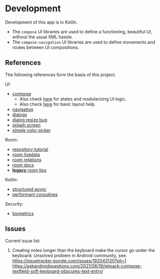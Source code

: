 # Development
Development of this app is in Kotlin.
 + The `compose` UI libraries are used to define a functioning, beautiful UI,
   without the usual XML hassle.
 + The `compose-navigation` UI libraries are used to define movements and routes
   between UI compositions.


## References
The following references form the basis of this project.

UI:
 + [compose](https://developer.android.com/jetpack/compose/state)
    - Also check [here](https://developer.android.com/jetpack/compose/state#state-holder-source-of-truth)
      for states and modularizing UI logic.
    - Also check [here](https://developer.android.com/jetpack/compose/layouts/basics)
      for basic layout help.
 + [navigation](https://developer.android.com/jetpack/compose/navigation)
 + [dialogs](https://stackoverflow.com/questions/68852110/)
 + [dialog resize bug](https://stackoverflow.com/questions/68469681/)
 + [splash screen](https://www.geeksforgeeks.org/animated-splash-screen-in-android-using-jetpack-compose/)
 + [simple color picker](https://stackoverflow.com/a/69116990)

Room:
 + [repository tutorial](https://www.raywenderlich.com/24509368-repository-pattern-with-jetpack-compose#toc-anchor-012)
 + [room livedata](https://levelup.gitconnected.com/using-room-in-jetpack-compose-d2b6b674d3a5)
 + [room relations](https://developer.android.com/training/data-storage/room/relationships)
 + [room docs](https://developer.android.com/jetpack/androidx/releases/room)
 + [**legacy** room tips](https://medium.com/androiddevelopers/7-pro-tips-for-room-fbadea4bfbd1)

Kotlin:
 + [structured async](https://kotlinlang.org/docs/composing-suspending-functions.html#structured-concurrency-with-async)
 + [performant coroutines](https://developer.android.com/kotlin/coroutines/coroutines-adv)

Security:
 + [biometrics](https://www.raywenderlich.com/18782293-android-biometric-api-getting-started)

## Issues
Current issue list:
 1. Creating notes longer than the keyboard make the cursor go under the keyboard.
    Unsolved problem in Android community, see:
    https://issuetracker.google.com/issues/192043120?pli=1
    https://askandroidquestions.com/2021/08/19/jetpack-compose-textfield-soft-keyboard-obscures-text-entry/